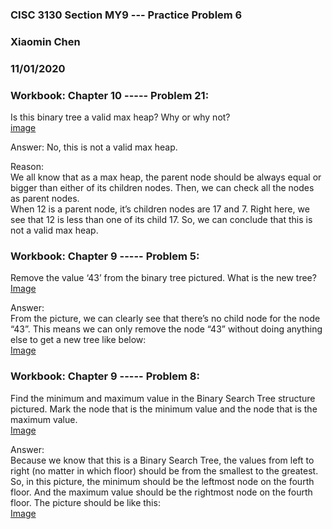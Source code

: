 ### CISC 3130 Section MY9 --- Practice Problem 6
### Xiaomin Chen
### 11/01/2020

### Workbook: Chapter 10 ----- Problem 21: 
Is this binary tree a valid max heap? Why or why not? <br />
[image](10_12_1.png) 

Answer: No, this is not a valid max heap. 

Reason:<br />
We all know that as a max heap, the parent node should be always equal or bigger than either
of its children nodes. Then, we can check all the nodes as parent nodes. <br />
When 12 is a parent node, it’s children nodes are 17 and 7. Right here, we see that 12 is less
than one of its child 17. So, we can conclude that this is not a valid max heap.

### Workbook: Chapter 9 ----- Problem 5:
Remove the value ‘43’ from the binary tree pictured. What is the new tree? <br />
[Image](9_5_1.png) 

Answer:<br />
From the picture, we can clearly see that there’s no child node for the node “43”. This means we
can only remove the node “43” without doing anything else to get a new tree like below:<br />
[Image](9_5_2.png) 

### Workbook: Chapter 9 ----- Problem 8:
Find the minimum and maximum value in the Binary Search Tree structure pictured. Mark the
node that is the minimum value and the node that is the maximum value. <br />
[Image](9_8_1.png) 

Answer:<br />
Because we know that this is a Binary Search Tree, the values from left to right (no matter in
which floor) should be from the smallest to the greatest. So, in this picture, the minimum should
be the leftmost node on the fourth floor. And the maximum value should be the rightmost node
on the fourth floor. The picture should be like this:<br />
[Image](9_8_2.png)
